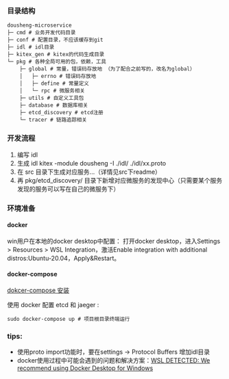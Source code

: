 
### 目录结构
``` shell
dousheng-microservice
├─ cmd # 业务开发代码目录
├─ conf # 配置目录，不应该缓存到git
├─ idl # idl目录
├─ kitex_gen # kitex的代码生成目录
└─ pkg # 各种全局可用的包，依赖，工具
    ├─ global # 常量，错误码存放地 （为了配合之前写的，改名为global）
    │   ├─ errno # 错误码存放地
    │   ├─ define # 常量定义
    │   └─ rpc # 微服务相关
    ├─ utils # 自定义工具包
    ├─ database # 数据库相关
    ├─ etcd_discovery # etcd注册
    └─ tracer # 链路追踪相关
```

### 开发流程
1. 编写 idl
2. 生成 idl
   kitex -module dousheng -I ./idl/ ./idl/xx.proto
3. 在 src 目录下生成对应服务...（详情见src下readme）
4. 再 pkg/etcd_discovery/ 目录下新增对应微服务的发现中心（只需要某个服务发现的服务可以写在自己的微服务下）

### 环境准备
#### docker
win用户在本地的docker desktop中配置：
打开docker desktop，进入Settings > Resources > WSL Integration，激活Enable integration with additional distros:Ubuntu-20.04，Apply&Restart。
#### docker-compose
[dokcer-compose 安装](https://cloud.tencent.com/developer/article/2204414)

使用 docker 配置 etcd 和 jaeger :
```shell
sudo docker-compose up # 项目根目录终端运行
```

### tips:
- 使用proto import功能时，要在settings -> Protocol Buffers 增加idl目录
- docker使用过程中可能会遇到的问题和解决方案：[WSL DETECTED: We recommend using Docker Desktop for Windows](https://blog.csdn.net/yuezhilanyi/article/details/117036433)